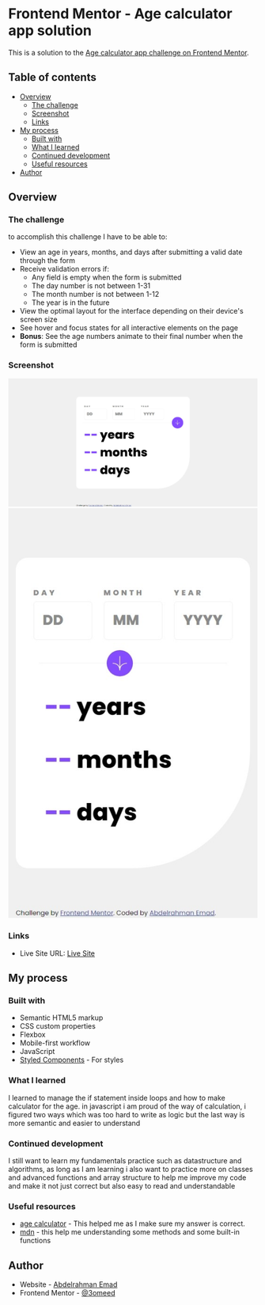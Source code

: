 # Frontend Mentor - Age calculator app solution

This is a solution to the [Age calculator app challenge on Frontend Mentor](https://www.frontendmentor.io/challenges/age-calculator-app-dF9DFFpj-Q).

## Table of contents

- [Overview](#overview)
  - [The challenge](#the-challenge)
  - [Screenshot](#screenshot)
  - [Links](#links)
- [My process](#my-process)
  - [Built with](#built-with)
  - [What I learned](#what-i-learned)
  - [Continued development](#continued-development)
  - [Useful resources](#useful-resources)
- [Author](#author)

## Overview

### The challenge

to accomplish this challenge I have to be able to:

- View an age in years, months, and days after submitting a valid date through the form
- Receive validation errors if:
  - Any field is empty when the form is submitted
  - The day number is not between 1-31
  - The month number is not between 1-12
  - The year is in the future
- View the optimal layout for the interface depending on their device's screen size
- See hover and focus states for all interactive elements on the page
- **Bonus**: See the age numbers animate to their final number when the form is submitted

### Screenshot

![desktop](./assets/images/screenshot-desktop.jpeg)
![mobile](./assets/images/Web%20capture_31-7-2023_22147_.jpeg)

### Links

- Live Site URL: [Live Site](https://3omeed.github.io/age-calculator-app/)

## My process

### Built with

- Semantic HTML5 markup
- CSS custom properties
- Flexbox
- Mobile-first workflow
- JavaScript
- [Styled Components](https://styled-components.com/) - For styles

### What I learned

I learned to manage the if statement inside loops and how to make calculator for the age.
in javascript i am proud of the way of calculation, i figured two ways which was too hard to write as logic but the last way is more semantic and easier to understand

### Continued development

I still want to learn my fundamentals practice such as datastructure and algorithms, as long as I am learning
i also want to practice more on classes and advanced functions and array structure to help me improve my code and make it not just correct but also easy to read and understandable

### Useful resources

- [age calculator](https://www.agecalc.com) - This helped me as I make sure my answer is correct.
- [mdn](https://developer.mozilla.org/en-US/) - this help me understanding some methods and some built-in functions

## Author

- Website - [Abdelrahman Emad](https://www.linkedin/profile/abdulrahmanemad)
- Frontend Mentor - [@3omeed](https://www.frontendmentor.io/profile/3omeed)
